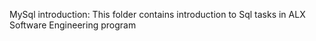 MySql introduction: This folder contains introduction to Sql tasks in ALX Software Engineering program
